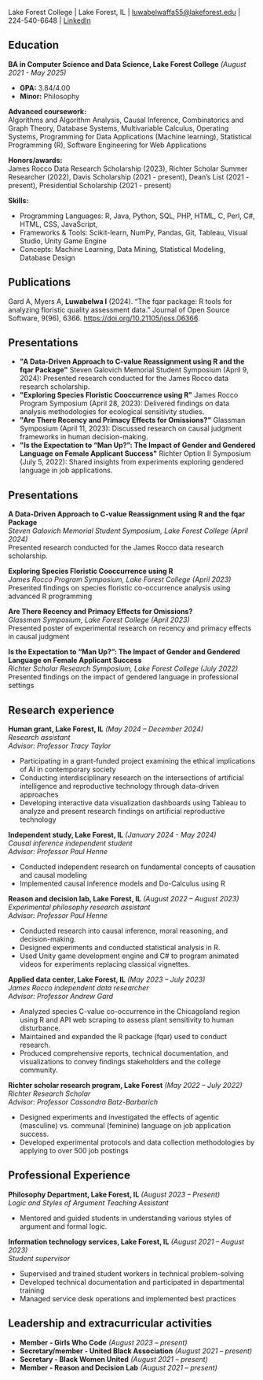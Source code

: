 Lake Forest College | Lake Forest, IL | luwabelwaffa55@lakeforest.edu | 224-540-6648 | [LinkedIn](https://www.linkedin.com/in/ireneluwa)

## Education  
**BA in Computer Science and Data Science, Lake Forest College** *(August 2021 - May 2025)*  
- **GPA:** 3.84/4.00  
- **Minor:** Philosophy

**Advanced coursework:**  
Algorithms and Algorithm Analysis, Causal Inference, Combinatorics and Graph Theory, Database Systems, Multivariable Calculus, Operating Systems, Programming for Data Applications (Machine learning), Statistical Programming (R), Software Engineering for Web Applications  

**Honors/awards:**  
James Rocco Data Research Scholarship (2023), Richter Scholar Summer Researcher (2022), Davis Scholarship (2021 - present), Dean’s List (2021 - present), Presidential Scholarship  (2021 - present)
 
**Skills:**  
- Programming Languages: R, Java, Python, SQL, PHP, HTML, C, Perl, C#, HTML, CSS, JavaScript,
- Frameworks & Tools: Scikit-learn, NumPy, Pandas, Git, Tableau, Visual Studio, Unity Game Engine 
- Concepts: Machine Learning, Data Mining, Statistical Modeling, Database Design

## Publications  
Gard A, Myers A, **Luwabelwa I** (2024). “The fqar package: R tools for analyzing floristic quality assessment data.” Journal of Open Source Software, 9(96), 6366. https://doi.org/10.21105/joss.06366.  

## Presentations 
- **"A Data-Driven Approach to C-value Reassignment using R and the fqar Package"** Steven Galovich Memorial Student Symposium (April 9, 2024): Presented research conducted for the James Rocco data research scholarship.  
- **"Exploring Species Floristic Cooccurrence using R"** James Rocco Program Symposium (April 28, 2023): Delivered findings on data analysis methodologies for ecological sensitivity studies.  
- **"Are There Recency and Primacy Effects for Omissions?​"** Glassman Symposium (April 11, 2023): Discussed research on causal judgment frameworks in human decision-making.  
- **"Is the Expectation to “Man Up?”: The Impact of Gender and Gendered Language on Female Applicant Success"** Richter Option II Symposium (July 5, 2022): Shared insights from experiments exploring gendered language in job applications.

## Presentations  
**A Data-Driven Approach to C-value Reassignment using R and the fqar Package**  
*Steven Galovich Memorial Student Symposium, Lake Forest College (April 2024)*  
Presented research conducted for the James Rocco data research scholarship.  

**Exploring Species Floristic Cooccurrence using R**  
*James Rocco Program Symposium, Lake Forest College (April 2023)*  
Presented findings on species floristic co-occurrence analysis using advanced R programming  

**Are There Recency and Primacy Effects for Omissions?**  
*Glassman Symposium, Lake Forest College (April 2023)*  
Presented poster of experimental research on recency and primacy effects in causal judgment  

**Is the Expectation to “Man Up?”: The Impact of Gender and Gendered Language on Female Applicant Success**  
*Richter Scholar Research Symposium, Lake Forest College (July 2022)*  
Presented findings on the impact of gendered language in professional settings  

## Research experience  
**Human grant, Lake Forest, IL** *(May 2024 – December 2024)*  
*Research assistant*  
*Advisor: Professor Tracy Taylor*  
- Participating in a grant-funded project examining the ethical implications of AI in contemporary society  
- Conducting interdisciplinary research on the intersections of artificial intelligence and reproductive technology through data-driven approaches  
- Developing interactive data visualization dashboards using Tableau to analyze and present research findings on artificial reproductive technology  

**Independent study, Lake Forest, IL** *(January 2024 - May 2024)*  
*Causal inference independent student*  
*Advisor: Professor Paul Henne*  
- Conducted independent research on fundamental concepts of causation and causal modeling  
- Implemented causal inference models and Do-Calculus using R  

**Reason and decision lab, Lake Forest, IL** *(August 2022 – August 2023)*  
*Experimental philosophy research assistant*  
*Advisor: Professor Paul Henne*  
- Conducted research into causal inference, moral reasoning, and decision-making.  
- Designed experiments and conducted statistical analysis in R.  
- Used Unity game development engine and C# to program animated videos for experiments replacing classical vignettes.  

**Applied data center, Lake Forest, IL** *(May 2023 – July 2023)*  
*James Rocco independent data researcher*  
*Advisor: Professor Andrew Gard*  
- Analyzed species C-value co-occurrence in the Chicagoland region using R and API web scraping to assess plant sensitivity to human disturbance.  
- Maintained and expanded the R package (fqar) used to conduct research.  
- Produced comprehensive reports, technical documentation, and visualizations to convey findings stakeholders and the college community.     

**Richter scholar research program, Lake Forest** *(May 2022 – July 2022)*  
*Richter Research Scholar*  
*Advisor: Professor Cassondra Batz-Barbarich*  
- Designed experiments and investigated the effects of agentic (masculine) vs. communal (feminine) language on job application success.  
- Developed experimental protocols and data collection methodologies by applying to over 500 job postings  

## Professional Experience  
**Philosophy Department, Lake Forest, IL** *(August 2023 – Present)*  
*Logic and Styles of Argument Teaching Assistant*  
- Mentored and guided students in understanding various styles of argument and formal logic.  
  
**Information technology services, Lake Forest, IL** *(August 2021 – August 2023)*  
*Student supervisor*  
- Supervised and trained student workers in technical problem-solving  
- Developed technical documentation and participated in departmental training  
- Managed service desk operations and implemented best practices  

## Leadership and extracurricular activities  
- **Member - Girls Who Code** *(August 2023 – present)*  
- **Secretary/member - United Black Association** *(August 2021 – present)*  
- **Secretary - Black Women United** *(August 2021 – present)*  
- **Member - Reason and Decision Lab** *(August 2021 – present)*  

